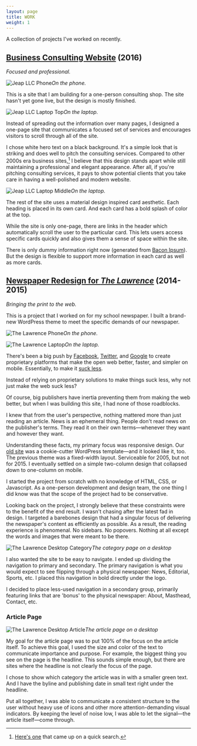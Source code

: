 ```yaml
---
layout: page
title: WORK
weight: 1
---
```


A collection of projects I've worked on recently.

## [Business Consulting Website][JEAP] (2016)
*Focused and professional.*

![Jeap LLC Phone](/assets/2015/02/jeap-llc-phone.png)*On the phone.*

This is a site that I am building for a one-person consulting shop. The site hasn't yet gone live, but the design is mostly finished.

![Jeap LLC Laptop Top](/assets/2015/02/jeap-llc-laptop-homepage-top.png)*On the laptop.*

Instead of spreading out the information over many pages, I designed a one-page site that communicates a focused set of services and encourages visitors to scroll through all of the site.

I chose white hero text on a black background. It's a simple look that is striking and does well to pitch the consulting services. Compared to other 2000s era business sites,[^1] I believe that this design stands apart while still maintaining a professional and elegant appearance. After all, if you're pitching consulting services, it pays to show potential clients that you take care in having a well-polished and modern website.

![Jeap LLC Laptop Middle](/assets/2015/02/jeap-llc-laptop-homepage-middle.png)*On the laptop.*

The rest of the site uses a material design inspired card aesthetic. Each heading is placed in its own card. And each card has a bold splash of color at the top.

While the site is only one-page, there are links in the header which automatically scroll the user to the particular card. This lets users access specific cards quickly and also gives them a sense of space within the site.

There is only dummy information right now (generated from [Bacon Ipsum][bacon ipsum]). But the design is flexible to support more information in each card as well as more cards.

[^1]: [Here's one][generic consulting site] that came up on a quick search.

[JEAP]: http://jeapllc.github.io/
[bacon ipsum]: http://baconipsum.com/
[generic consulting site]: http://www.imcusa.org/


## [Newspaper Redesign for *The Lawrence*][the lawrence] (2014-2015)
*Bringing the print to the web.*

This is a project that I worked on for my school newspaper. I built a brand-new WordPress theme to meet the specific demands of our newspaper.

![The Lawrence Phone](/assets/2015/01/the-lawrence-phone.png)*On the phone.*

![The Lawrence Laptop](/assets/2015/01/the-lawrence-laptop.png)*On the laptop.*

There's been a big push by [Facebook][instant articles], [Twitter][10k words], and [Google][amp] to create proprietary platforms that make the open web better, faster, and simpler on mobile. Essentially, to make it [suck less][idle words talk].

Instead of relying on proprietary solutions to make things suck less, why not just make the web suck less?

Of course, big publishers have inertia preventing them from making the web better, but when I was building this site, I had none of those roadblocks.

I knew that from the user's perspective, nothing mattered more than just reading an article. News is an ephemeral thing. People don't read news on the publisher's terms. They read it on their own terms—whenever they want and however they want.

Understanding these facts, my primary focus was responsive design. Our [old site][old site screenshot] was a cookie-cutter WordPress template—and it looked like it, too. The previous theme was a fixed-width layout. Serviceable for 2005, but not for 2015. I eventually settled on a simple two-column design that collapsed down to one-column on mobile.

I started the project from scratch with no knowledge of HTML, CSS, or Javascript. As a one-person development and design team, the one thing I did know was that the scope of the project had to be conservative.

Looking back on the project, I strongly believe that these constraints were to the benefit of the end result. I wasn't chasing after the latest fad in design. I targeted a barebones design that had a singular focus of delivering the newspaper's content as efficiently as possible. As a result, the reading experience is phenomenal. No sidebars. No popovers. Nothing at all except the words and images that were meant to be there.

![The Lawrence Desktop Category](/assets/2015/01/the-lawrence-desktop-category.png)*The category page on a desktop*

I also wanted the site to be easy to navigate. I ended up dividing the navigation to primary and secondary. The primary navigation is what you would expect to see flipping through a physical newspaper: News, Editorial, Sports, etc. I placed this navigation in bold directly under the logo.

I decided to place less-used navigation in a secondary group, primarily featuring links that are 'bonus' to the physical newspaper: About, Masthead, Contact, etc.

[the lawrence]: http://www.thelawrence.org/
[instant articles]: https://instantarticles.fb.com/
[10k words]: http://recode.net/2016/01/05/twitter-considering-10000-character-limit-for-tweets/
[amp]: https://www.ampproject.org/
[idle words talk]: http://idlewords.com/talks/website_obesity.htm
[old site screenshot]: http://ericjwdchen.org/assets/2015/01/the-lawrence-old.png

### Article Page

![The Lawrence Desktop Article](/assets/2015/01/the-lawrence-desktop-article.png)*The article page on a desktop*

My goal for the article page was to put 100% of the focus on the article itself.
To achieve this goal, I used the size and color of the text to communicate importance and purpose. For example, the biggest thing you see on the page is the headline. This sounds simple enough, but there are sites where the headline is not clearly the focus of the page.

I chose to show which category the article was in with a smaller green text. And I have the byline and publishing date in small text right under the headline.

Put all together, I was able to communicate a consistent structure to the user without heavy use of icons and other more attention-demanding visual indicators. By keeping the level of noise low, I was able to let the signal—the article itself—come through.
